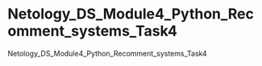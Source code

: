 # Netology_DS_Module4_Python_Recomment_systems_Task4
Netology_DS_Module4_Python_Recomment_systems_Task4
